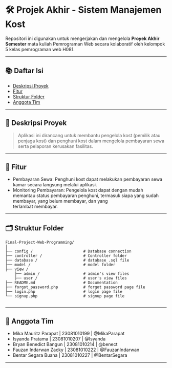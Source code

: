 # 🛠️ Projek Akhir - Sistem Manajemen Kost

Repositori ini digunakan untuk mengerjakan dan mengelola **Proyek Akhir Semester** mata kuliah Pemrograman Web secara kolaboratif oleh kelompok 5 kelas pemrograman web H081.

---

## 📚 Daftar Isi
- [Deskripsi Proyek](#-deskripsi-proyek)
- [Fitur](#-fitur)
- [Struktur Folder](#struktur-folder)
- [Anggota Tim](#-anggota-tim)

---

## 🧾 Deskripsi Proyek
> Aplikasi ini dirancang untuk membantu pengelola kost (pemilik atau penjaga kost) dan penghuni kost dalam mengelola pembayaran sewa serta pelaporan kerusakan fasilitas.

 ---
 
## 🎯 Fitur
- Pembayaran Sewa: Penghuni kost dapat melakukan pembayaran sewa kamar secara langsung melalui aplikasi.
- Monitoring Pembayaran: Pengelola kost dapat dengan mudah memantau status pembayaran penghuni, termasuk siapa yang sudah membayar, yang belum membayar, dan yang       
  terlambat membayar.
  
---

## 🗂️ Struktur Folder

```
Final-Project-Web-Programming/
│
├── config /                      # Database connection
├── controller /                  # Controller folder
├── database /                    # database .sql file
├── model /                       # model folder
├── view /
    ├── admin /                   # admin's view files
    ├── user /                    # user's view files
├── README.md                     # Documentation
├── forgot_password.php           # forgot password page file
├── login.php                     # login page file      
└── signup.php                    # signup page file
 
```
---

## 👥 Anggota Tim

- Mika Mauritz Parapat  | 23081010199 | @MikaParapat
- Isyanda Pratama       | 23081010207 | @Isyanda
- Bryan Benedict Bangun | 23081010214 | @benect
- Fauzan Indarwan Zacky | 23081010222 | @FauzanIndarwan
- Bentar Segara Buana   | 23081010227 | @BentarSegara

----
